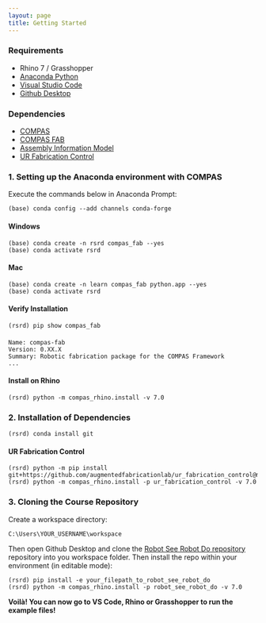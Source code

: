 ```yaml
---
layout: page
title: Getting Started
---
```


### Requirements

* Rhino 7 / Grasshopper
* [Anaconda Python](https://www.anaconda.com/distribution/?gclid=CjwKCAjwo9rtBRAdEiwA_WXcFoyH8v3m-gVC55J6YzR0HpgB8R-PwM-FClIIR1bIPYZXsBtbPRfJ8xoC6HsQAvD_BwE)
* [Visual Studio Code](https://code.visualstudio.com/)
* [Github Desktop](https://desktop.github.com/)

### Dependencies

* [COMPAS](https://compas-dev.github.io/)
* [COMPAS FAB](https://gramaziokohler.github.io/compas_fab/latest/)
* [Assembly Information Model](https://github.com/augmentedfabricationlab/assembly_information_model)
* [UR Fabrication Control](https://github.com/augmentedfabricationlab/ur_fabrication_control)

### 1. Setting up the Anaconda environment with COMPAS

Execute the commands below in Anaconda Prompt:
	
    (base) conda config --add channels conda-forge

#### Windows
    (base) conda create -n rsrd compas_fab --yes
    (base) conda activate rsrd

#### Mac
    (base) conda create -n learn compas_fab python.app --yes
    (base) conda activate rsrd
    

#### Verify Installation

    (rsrd) pip show compas_fab
####
    Name: compas-fab
    Version: 0.XX.X
    Summary: Robotic fabrication package for the COMPAS Framework
    ...

#### Install on Rhino

    (rsrd) python -m compas_rhino.install -v 7.0


### 2. Installation of Dependencies

    (rsrd) conda install git

#### UR Fabrication Control
    
    (rsrd) python -m pip install git+https://github.com/augmentedfabricationlab/ur_fabrication_control@master#egg=ur_fabrication_control
    (rsrd) python -m compas_rhino.install -p ur_fabrication_control -v 7.0


### 3. Cloning the Course Repository

Create a workspace directory:

    C:\Users\YOUR_USERNAME\workspace

Then open Github Desktop and clone the [Robot See Robot Do repository](https://github.com/augmentedfabricationlab/robot_see_robot_do) repository into you workspace folder. Then install the repo within your environment (in editable mode):

    (rsrd) pip install -e your_filepath_to_robot_see_robot_do
    (rsrd) python -m compas_rhino.install -p robot_see_robot_do -v 7.0

**Voilà! You can now go to VS Code, Rhino or Grasshopper to run the example files!**
